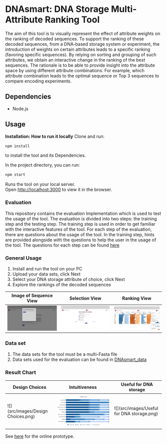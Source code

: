 # DNAsmart: DNA Storage Multi-Attribute Ranking Tool

The aim of this tool is to visually represent the effect of attribute weights on the ranking of decoded sequences. To support the ranking of these decoded sequences, from a DNA-based storage system or experiment, the introduction of weights on certain attributes leads to a specific ranking (favoring specific sequences). By relying on sorting and grouping of such attributes, we obtain an interactive change in the ranking of the best sequences. The rationale is to be able to provide insight into the attribute space by using different attribute combinations. For example, which attribute combination leads to the optimal sequence or Top 3 sequences to compare encoding experiments.

## Dependencies
* Node.js

## Usage
**Installation: How to run it locally**
Clone and run:

```bash
npm install
```
to install the tool and its Dependencies.

In the project directory, you can run:

```bash
npm start
```
Runs the tool on your local server.\
Open [http://localhost:3000](http://localhost:3000) to view it in the browser.

### Evaluation 
This repository contains the evaluation Implementation which is used to test the usage of the tool. The evaluation is divided into two steps: the training step and the testing step. The training step is used in order to get familiar with the interactive features of the tool. For each step of the evaluation, there are questions about the usage of the tool. In the training step, hints are provided alongside with the questions to help the user in the usage of the tool. The questions for each step can be found [here](https://github.com/Sombiri/DNAsmart/tree/Evaluate/src/evaluation_question)

### General Usage
1. Install and run the tool on your PC
2. Upload your data sets, click Next
3. Select your DNA storage attribute of choice, click Next
4. Explore the rankings of the decoded sequences

| Image of Sequence View | Selection View | Ranking View |
| --- | --- | --- |
| ![](src/images/sequence_view.png) | ![](src/images/selection_view.png) | ![](src/images/ranking_view.png) | 


### Data set
1. The data sets for the tool must be a multi-Fasta file
2. Data sets used for the evaluation can be found in [DNAsmart_data](https://github.com/Sombiri/DNAsmart/tree/develop/src/DNAsmart_data) 

### Result Chart

| Design Choices | Intuitiveness | Useful for DNA storage |
| --- | --- | --- |
| ![](src/images/Design Choices.png) | ![](src/images/Intuitiveness.png) | ![](src/images/Useful for DNA storage.png) | 

See [here](https://dnasmart.mathematik.uni-marburg.de/) for the online prototype.







